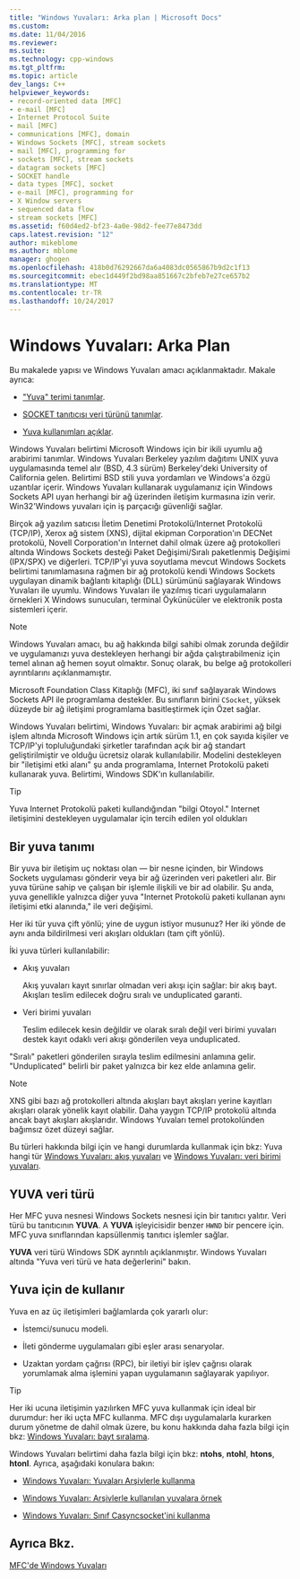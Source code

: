 ```yaml
---
title: "Windows Yuvaları: Arka plan | Microsoft Docs"
ms.custom: 
ms.date: 11/04/2016
ms.reviewer: 
ms.suite: 
ms.technology: cpp-windows
ms.tgt_pltfrm: 
ms.topic: article
dev_langs: C++
helpviewer_keywords:
- record-oriented data [MFC]
- e-mail [MFC]
- Internet Protocol Suite
- mail [MFC]
- communications [MFC], domain
- Windows Sockets [MFC], stream sockets
- mail [MFC], programming for
- sockets [MFC], stream sockets
- datagram sockets [MFC]
- SOCKET handle
- data types [MFC], socket
- e-mail [MFC], programming for
- X Window servers
- sequenced data flow
- stream sockets [MFC]
ms.assetid: f60d4ed2-bf23-4a0e-98d2-fee77e8473dd
caps.latest.revision: "12"
author: mikeblome
ms.author: mblome
manager: ghogen
ms.openlocfilehash: 418b0d76292667da6a4083dc0565867b9d2c1f13
ms.sourcegitcommit: ebec1d449f2bd98aa851667c2bfeb7e27ce657b2
ms.translationtype: MT
ms.contentlocale: tr-TR
ms.lasthandoff: 10/24/2017
---
```

# <a name="windows-sockets-background"></a>Windows Yuvaları: Arka Plan
Bu makalede yapısı ve Windows Yuvaları amacı açıklanmaktadır. Makale ayrıca:  
  
-   ["Yuva" terimi tanımlar](#_core_definition_of_a_socket).  
  
-   [SOCKET tanıtıcısı veri türünü tanımlar](#_core_the_socket_data_type).  
  
-   [Yuva kullanımları açıklar](#_core_uses_for_sockets).  
  
 Windows Yuvaları belirtimi Microsoft Windows için bir ikili uyumlu ağ arabirimi tanımlar. Windows Yuvaları Berkeley yazılım dağıtımı UNIX yuva uygulamasında temel alır (BSD, 4.3 sürüm) Berkeley'deki University of California gelen. Belirtimi BSD stili yuva yordamları ve Windows'a özgü uzantılar içerir. Windows Yuvaları kullanarak uygulamanız için Windows Sockets API uyan herhangi bir ağ üzerinden iletişim kurmasına izin verir. Win32'Windows yuvaları için iş parçacığı güvenliği sağlar.  
  
 Birçok ağ yazılım satıcısı İletim Denetimi Protokolü/Internet Protokolü (TCP/IP), Xerox ağ sistem (XNS), dijital ekipman Corporation'ın DECNet protokolü, Novell Corporation'ın Internet dahil olmak üzere ağ protokolleri altında Windows Sockets desteği Paket Değişimi/Sıralı paketlenmiş Değişimi (IPX/SPX) ve diğerleri. TCP/IP'yi yuva soyutlama mevcut Windows Sockets belirtimi tanımlamasına rağmen bir ağ protokolü kendi Windows Sockets uygulayan dinamik bağlantı kitaplığı (DLL) sürümünü sağlayarak Windows Yuvaları ile uyumlu. Windows Yuvaları ile yazılmış ticari uygulamaların örnekleri X Windows sunucuları, terminal Öykünücüler ve elektronik posta sistemleri içerir.  
  
> [!NOTE]
>  Windows Yuvaları amacı, bu ağ hakkında bilgi sahibi olmak zorunda değildir ve uygulamanızı yuva destekleyen herhangi bir ağda çalıştırabilmeniz için temel alınan ağ hemen soyut olmaktır. Sonuç olarak, bu belge ağ protokolleri ayrıntılarını açıklanmamıştır.  
  
 Microsoft Foundation Class Kitaplığı (MFC), iki sınıf sağlayarak Windows Sockets API ile programlama destekler. Bu sınıfların birini `CSocket`, yüksek düzeyde bir ağ iletişimi programlama basitleştirmek için Özet sağlar.  
  
 Windows Yuvaları belirtimi, Windows Yuvaları: bir açmak arabirimi ağ bilgi işlem altında Microsoft Windows için artık sürüm 1.1, en çok sayıda kişiler ve TCP/IP'yi topluluğundaki şirketler tarafından açık bir ağ standart geliştirilmiştir ve olduğu ücretsiz olarak kullanılabilir. Modelini destekleyen bir "iletişimi etki alanı" şu anda programlama, Internet Protokolü paketi kullanarak yuva. Belirtimi, Windows SDK'ın kullanılabilir.  
  
> [!TIP]
>  Yuva Internet Protokolü paketi kullandığından "bilgi Otoyol." Internet iletişimini destekleyen uygulamalar için tercih edilen yol oldukları  
  
##  <a name="_core_definition_of_a_socket"></a>Bir yuva tanımı  
 Bir yuva bir iletişim uç noktası olan — bir nesne içinden, bir Windows Sockets uygulaması gönderir veya bir ağ üzerinden veri paketleri alır. Bir yuva türüne sahip ve çalışan bir işlemle ilişkili ve bir ad olabilir. Şu anda, yuva genellikle yalnızca diğer yuva "Internet Protokolü paketi kullanan aynı iletişimi etki alanında," ile veri değişimi.  
  
 Her iki tür yuva çift yönlü; yine de uygun istiyor musunuz? Her iki yönde de aynı anda bildirilmesi veri akışları oldukları (tam çift yönlü).  
  
 İki yuva türleri kullanılabilir:  
  
-   Akış yuvaları  
  
     Akış yuvaları kayıt sınırlar olmadan veri akışı için sağlar: bir akış bayt. Akışları teslim edilecek doğru sıralı ve unduplicated garanti.  
  
-   Veri birimi yuvaları  
  
     Teslim edilecek kesin değildir ve olarak sıralı değil veri birimi yuvaları destek kayıt odaklı veri akışı gönderilen veya unduplicated.  
  
 "Sıralı" paketleri gönderilen sırayla teslim edilmesini anlamına gelir. "Unduplicated" belirli bir paket yalnızca bir kez elde anlamına gelir.  
  
> [!NOTE]
>  XNS gibi bazı ağ protokolleri altında akışları bayt akışları yerine kayıtları akışları olarak yönelik kayıt olabilir. Daha yaygın TCP/IP protokolü altında ancak bayt akışları akışlarıdır. Windows Yuvaları temel protokolünden bağımsız özet düzeyi sağlar.  
  
 Bu türleri hakkında bilgi için ve hangi durumlarda kullanmak için bkz: Yuva hangi tür [Windows Yuvaları: akış yuvaları](../mfc/windows-sockets-stream-sockets.md) ve [Windows Yuvaları: veri birimi yuvaları](../mfc/windows-sockets-datagram-sockets.md).  
  
##  <a name="_core_the_socket_data_type"></a>YUVA veri türü  
 Her MFC yuva nesnesi Windows Sockets nesnesi için bir tanıtıcı yalıtır. Veri türü bu tanıtıcının **YUVA**. A **YUVA** işleyicisidir benzer `HWND` bir pencere için. MFC yuva sınıflarından kapsüllenmiş tanıtıcı işlemler sağlar.  
  
 **YUVA** veri türü Windows SDK ayrıntılı açıklanmıştır. Windows Yuvaları altında "Yuva veri türü ve hata değerlerini" bakın.  
  
##  <a name="_core_uses_for_sockets"></a>Yuva için de kullanır  
 Yuva en az üç iletişimleri bağlamlarda çok yararlı olur:  
  
-   İstemci/sunucu modeli.  
  
-   İleti gönderme uygulamaları gibi eşler arası senaryolar.  
  
-   Uzaktan yordam çağrısı (RPC), bir iletiyi bir işlev çağrısı olarak yorumlamak alma işlemini yapan uygulamanın sağlayarak yapılıyor.  
  
> [!TIP]
>  Her iki ucuna iletişimin yazılırken MFC yuva kullanmak için ideal bir durumdur: her iki uçta MFC kullanma. MFC dışı uygulamalarla kurarken durum yönetme de dahil olmak üzere, bu konu hakkında daha fazla bilgi için bkz: [Windows Yuvaları: bayt sıralama](../mfc/windows-sockets-byte-ordering.md).  
  
 Windows Yuvaları belirtimi daha fazla bilgi için bkz: **ntohs**, **ntohl**, **htons**, **htonl**. Ayrıca, aşağıdaki konulara bakın:  
  
-   [Windows Yuvaları: Yuvaları Arşivlerle kullanma](../mfc/windows-sockets-using-sockets-with-archives.md)  
  
-   [Windows Yuvaları: Arşivlerle kullanılan yuvalara örnek](../mfc/windows-sockets-example-of-sockets-using-archives.md)  
  
-   [Windows Yuvaları: Sınıf Casyncsocket'ini kullanma](../mfc/windows-sockets-using-class-casyncsocket.md)  
  
## <a name="see-also"></a>Ayrıca Bkz.  
 [MFC'de Windows Yuvaları](../mfc/windows-sockets-in-mfc.md)

